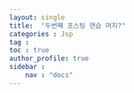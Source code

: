 ```yaml
---
layout: single
title:  "두번째 포스팅 연습 머지?"
categories : Jsp
tag : 
toc : true
author_profile: true
sidebar :
    nav : "docs"
---
```

